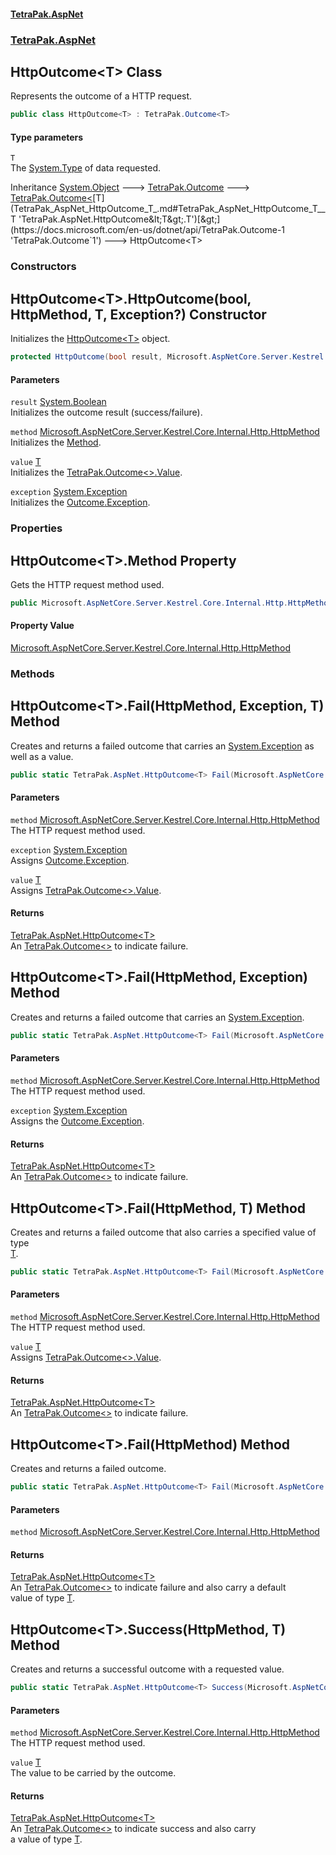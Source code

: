#### [TetraPak.AspNet](index.md 'index')
### [TetraPak.AspNet](TetraPak_AspNet.md 'TetraPak.AspNet')
## HttpOutcome&lt;T&gt; Class
Represents the outcome of a HTTP request.  
```csharp
public class HttpOutcome<T> : TetraPak.Outcome<T>
```
#### Type parameters
<a name='TetraPak_AspNet_HttpOutcome_T__T'></a>
`T`  
The [System.Type](https://docs.microsoft.com/en-us/dotnet/api/System.Type 'System.Type') of data requested.  
  

Inheritance [System.Object](https://docs.microsoft.com/en-us/dotnet/api/System.Object 'System.Object') &#129106; [TetraPak.Outcome](https://docs.microsoft.com/en-us/dotnet/api/TetraPak.Outcome 'TetraPak.Outcome') &#129106; [TetraPak.Outcome&lt;](https://docs.microsoft.com/en-us/dotnet/api/TetraPak.Outcome-1 'TetraPak.Outcome`1')[T](TetraPak_AspNet_HttpOutcome_T_.md#TetraPak_AspNet_HttpOutcome_T__T 'TetraPak.AspNet.HttpOutcome&lt;T&gt;.T')[&gt;](https://docs.microsoft.com/en-us/dotnet/api/TetraPak.Outcome-1 'TetraPak.Outcome`1') &#129106; HttpOutcome&lt;T&gt;  
### Constructors
<a name='TetraPak_AspNet_HttpOutcome_T__HttpOutcome(bool_Microsoft_AspNetCore_Server_Kestrel_Core_Internal_Http_HttpMethod_T_System_Exception_)'></a>
## HttpOutcome&lt;T&gt;.HttpOutcome(bool, HttpMethod, T, Exception?) Constructor
Initializes the [HttpOutcome&lt;T&gt;](TetraPak_AspNet_HttpOutcome_T_.md 'TetraPak.AspNet.HttpOutcome&lt;T&gt;') object.  
```csharp
protected HttpOutcome(bool result, Microsoft.AspNetCore.Server.Kestrel.Core.Internal.Http.HttpMethod method, T value, System.Exception? exception=null);
```
#### Parameters
<a name='TetraPak_AspNet_HttpOutcome_T__HttpOutcome(bool_Microsoft_AspNetCore_Server_Kestrel_Core_Internal_Http_HttpMethod_T_System_Exception_)_result'></a>
`result` [System.Boolean](https://docs.microsoft.com/en-us/dotnet/api/System.Boolean 'System.Boolean')  
Initializes the outcome result (success/failure).  
  
<a name='TetraPak_AspNet_HttpOutcome_T__HttpOutcome(bool_Microsoft_AspNetCore_Server_Kestrel_Core_Internal_Http_HttpMethod_T_System_Exception_)_method'></a>
`method` [Microsoft.AspNetCore.Server.Kestrel.Core.Internal.Http.HttpMethod](https://docs.microsoft.com/en-us/dotnet/api/Microsoft.AspNetCore.Server.Kestrel.Core.Internal.Http.HttpMethod 'Microsoft.AspNetCore.Server.Kestrel.Core.Internal.Http.HttpMethod')  
Initializes the [Method](TetraPak_AspNet_HttpOutcome_T_.md#TetraPak_AspNet_HttpOutcome_T__Method 'TetraPak.AspNet.HttpOutcome&lt;T&gt;.Method').  
  
<a name='TetraPak_AspNet_HttpOutcome_T__HttpOutcome(bool_Microsoft_AspNetCore_Server_Kestrel_Core_Internal_Http_HttpMethod_T_System_Exception_)_value'></a>
`value` [T](TetraPak_AspNet_HttpOutcome_T_.md#TetraPak_AspNet_HttpOutcome_T__T 'TetraPak.AspNet.HttpOutcome&lt;T&gt;.T')  
Initializes the [TetraPak.Outcome&lt;&gt;.Value](https://docs.microsoft.com/en-us/dotnet/api/TetraPak.Outcome-1.Value 'TetraPak.Outcome`1.Value').  
  
<a name='TetraPak_AspNet_HttpOutcome_T__HttpOutcome(bool_Microsoft_AspNetCore_Server_Kestrel_Core_Internal_Http_HttpMethod_T_System_Exception_)_exception'></a>
`exception` [System.Exception](https://docs.microsoft.com/en-us/dotnet/api/System.Exception 'System.Exception')  
Initializes the [Outcome<T>.Exception](https://docs.microsoft.com/en-us/dotnet/api/Outcome<T>.Exception 'Outcome<T>.Exception').  
  
  
### Properties
<a name='TetraPak_AspNet_HttpOutcome_T__Method'></a>
## HttpOutcome&lt;T&gt;.Method Property
Gets the HTTP request method used.  
```csharp
public Microsoft.AspNetCore.Server.Kestrel.Core.Internal.Http.HttpMethod Method { get; }
```
#### Property Value
[Microsoft.AspNetCore.Server.Kestrel.Core.Internal.Http.HttpMethod](https://docs.microsoft.com/en-us/dotnet/api/Microsoft.AspNetCore.Server.Kestrel.Core.Internal.Http.HttpMethod 'Microsoft.AspNetCore.Server.Kestrel.Core.Internal.Http.HttpMethod')
  
### Methods
<a name='TetraPak_AspNet_HttpOutcome_T__Fail(Microsoft_AspNetCore_Server_Kestrel_Core_Internal_Http_HttpMethod_System_Exception_T)'></a>
## HttpOutcome&lt;T&gt;.Fail(HttpMethod, Exception, T) Method
Creates and returns a failed outcome that carries an [System.Exception](https://docs.microsoft.com/en-us/dotnet/api/System.Exception 'System.Exception') as well as a value.  
```csharp
public static TetraPak.AspNet.HttpOutcome<T> Fail(Microsoft.AspNetCore.Server.Kestrel.Core.Internal.Http.HttpMethod method, System.Exception exception, T value);
```
#### Parameters
<a name='TetraPak_AspNet_HttpOutcome_T__Fail(Microsoft_AspNetCore_Server_Kestrel_Core_Internal_Http_HttpMethod_System_Exception_T)_method'></a>
`method` [Microsoft.AspNetCore.Server.Kestrel.Core.Internal.Http.HttpMethod](https://docs.microsoft.com/en-us/dotnet/api/Microsoft.AspNetCore.Server.Kestrel.Core.Internal.Http.HttpMethod 'Microsoft.AspNetCore.Server.Kestrel.Core.Internal.Http.HttpMethod')  
The HTTP request method used.  
  
<a name='TetraPak_AspNet_HttpOutcome_T__Fail(Microsoft_AspNetCore_Server_Kestrel_Core_Internal_Http_HttpMethod_System_Exception_T)_exception'></a>
`exception` [System.Exception](https://docs.microsoft.com/en-us/dotnet/api/System.Exception 'System.Exception')  
Assigns [Outcome<T>.Exception](https://docs.microsoft.com/en-us/dotnet/api/Outcome<T>.Exception 'Outcome<T>.Exception').  
  
<a name='TetraPak_AspNet_HttpOutcome_T__Fail(Microsoft_AspNetCore_Server_Kestrel_Core_Internal_Http_HttpMethod_System_Exception_T)_value'></a>
`value` [T](TetraPak_AspNet_HttpOutcome_T_.md#TetraPak_AspNet_HttpOutcome_T__T 'TetraPak.AspNet.HttpOutcome&lt;T&gt;.T')  
Assigns [TetraPak.Outcome&lt;&gt;.Value](https://docs.microsoft.com/en-us/dotnet/api/TetraPak.Outcome-1.Value 'TetraPak.Outcome`1.Value').  
  
#### Returns
[TetraPak.AspNet.HttpOutcome&lt;](TetraPak_AspNet_HttpOutcome_T_.md 'TetraPak.AspNet.HttpOutcome&lt;T&gt;')[T](TetraPak_AspNet_HttpOutcome_T_.md#TetraPak_AspNet_HttpOutcome_T__T 'TetraPak.AspNet.HttpOutcome&lt;T&gt;.T')[&gt;](TetraPak_AspNet_HttpOutcome_T_.md 'TetraPak.AspNet.HttpOutcome&lt;T&gt;')  
An [TetraPak.Outcome&lt;&gt;](https://docs.microsoft.com/en-us/dotnet/api/TetraPak.Outcome-1 'TetraPak.Outcome`1') to indicate failure.  
  
<a name='TetraPak_AspNet_HttpOutcome_T__Fail(Microsoft_AspNetCore_Server_Kestrel_Core_Internal_Http_HttpMethod_System_Exception)'></a>
## HttpOutcome&lt;T&gt;.Fail(HttpMethod, Exception) Method
Creates and returns a failed outcome that carries an [System.Exception](https://docs.microsoft.com/en-us/dotnet/api/System.Exception 'System.Exception').  
```csharp
public static TetraPak.AspNet.HttpOutcome<T> Fail(Microsoft.AspNetCore.Server.Kestrel.Core.Internal.Http.HttpMethod method, System.Exception exception);
```
#### Parameters
<a name='TetraPak_AspNet_HttpOutcome_T__Fail(Microsoft_AspNetCore_Server_Kestrel_Core_Internal_Http_HttpMethod_System_Exception)_method'></a>
`method` [Microsoft.AspNetCore.Server.Kestrel.Core.Internal.Http.HttpMethod](https://docs.microsoft.com/en-us/dotnet/api/Microsoft.AspNetCore.Server.Kestrel.Core.Internal.Http.HttpMethod 'Microsoft.AspNetCore.Server.Kestrel.Core.Internal.Http.HttpMethod')  
The HTTP request method used.  
  
<a name='TetraPak_AspNet_HttpOutcome_T__Fail(Microsoft_AspNetCore_Server_Kestrel_Core_Internal_Http_HttpMethod_System_Exception)_exception'></a>
`exception` [System.Exception](https://docs.microsoft.com/en-us/dotnet/api/System.Exception 'System.Exception')  
Assigns the [Outcome<T>.Exception](https://docs.microsoft.com/en-us/dotnet/api/Outcome<T>.Exception 'Outcome<T>.Exception').  
  
#### Returns
[TetraPak.AspNet.HttpOutcome&lt;](TetraPak_AspNet_HttpOutcome_T_.md 'TetraPak.AspNet.HttpOutcome&lt;T&gt;')[T](TetraPak_AspNet_HttpOutcome_T_.md#TetraPak_AspNet_HttpOutcome_T__T 'TetraPak.AspNet.HttpOutcome&lt;T&gt;.T')[&gt;](TetraPak_AspNet_HttpOutcome_T_.md 'TetraPak.AspNet.HttpOutcome&lt;T&gt;')  
An [TetraPak.Outcome&lt;&gt;](https://docs.microsoft.com/en-us/dotnet/api/TetraPak.Outcome-1 'TetraPak.Outcome`1') to indicate failure.  
  
<a name='TetraPak_AspNet_HttpOutcome_T__Fail(Microsoft_AspNetCore_Server_Kestrel_Core_Internal_Http_HttpMethod_T)'></a>
## HttpOutcome&lt;T&gt;.Fail(HttpMethod, T) Method
Creates and returns a failed outcome that also carries a specified value of type  
[T](TetraPak_AspNet_HttpOutcome_T_.md#TetraPak_AspNet_HttpOutcome_T__T 'TetraPak.AspNet.HttpOutcome&lt;T&gt;.T').  
```csharp
public static TetraPak.AspNet.HttpOutcome<T> Fail(Microsoft.AspNetCore.Server.Kestrel.Core.Internal.Http.HttpMethod method, T value);
```
#### Parameters
<a name='TetraPak_AspNet_HttpOutcome_T__Fail(Microsoft_AspNetCore_Server_Kestrel_Core_Internal_Http_HttpMethod_T)_method'></a>
`method` [Microsoft.AspNetCore.Server.Kestrel.Core.Internal.Http.HttpMethod](https://docs.microsoft.com/en-us/dotnet/api/Microsoft.AspNetCore.Server.Kestrel.Core.Internal.Http.HttpMethod 'Microsoft.AspNetCore.Server.Kestrel.Core.Internal.Http.HttpMethod')  
The HTTP request method used.  
  
<a name='TetraPak_AspNet_HttpOutcome_T__Fail(Microsoft_AspNetCore_Server_Kestrel_Core_Internal_Http_HttpMethod_T)_value'></a>
`value` [T](TetraPak_AspNet_HttpOutcome_T_.md#TetraPak_AspNet_HttpOutcome_T__T 'TetraPak.AspNet.HttpOutcome&lt;T&gt;.T')  
Assigns [TetraPak.Outcome&lt;&gt;.Value](https://docs.microsoft.com/en-us/dotnet/api/TetraPak.Outcome-1.Value 'TetraPak.Outcome`1.Value').  
  
#### Returns
[TetraPak.AspNet.HttpOutcome&lt;](TetraPak_AspNet_HttpOutcome_T_.md 'TetraPak.AspNet.HttpOutcome&lt;T&gt;')[T](TetraPak_AspNet_HttpOutcome_T_.md#TetraPak_AspNet_HttpOutcome_T__T 'TetraPak.AspNet.HttpOutcome&lt;T&gt;.T')[&gt;](TetraPak_AspNet_HttpOutcome_T_.md 'TetraPak.AspNet.HttpOutcome&lt;T&gt;')  
An [TetraPak.Outcome&lt;&gt;](https://docs.microsoft.com/en-us/dotnet/api/TetraPak.Outcome-1 'TetraPak.Outcome`1') to indicate failure.  
  
<a name='TetraPak_AspNet_HttpOutcome_T__Fail(Microsoft_AspNetCore_Server_Kestrel_Core_Internal_Http_HttpMethod)'></a>
## HttpOutcome&lt;T&gt;.Fail(HttpMethod) Method
Creates and returns a failed outcome.  
```csharp
public static TetraPak.AspNet.HttpOutcome<T> Fail(Microsoft.AspNetCore.Server.Kestrel.Core.Internal.Http.HttpMethod method);
```
#### Parameters
<a name='TetraPak_AspNet_HttpOutcome_T__Fail(Microsoft_AspNetCore_Server_Kestrel_Core_Internal_Http_HttpMethod)_method'></a>
`method` [Microsoft.AspNetCore.Server.Kestrel.Core.Internal.Http.HttpMethod](https://docs.microsoft.com/en-us/dotnet/api/Microsoft.AspNetCore.Server.Kestrel.Core.Internal.Http.HttpMethod 'Microsoft.AspNetCore.Server.Kestrel.Core.Internal.Http.HttpMethod')  
  
#### Returns
[TetraPak.AspNet.HttpOutcome&lt;](TetraPak_AspNet_HttpOutcome_T_.md 'TetraPak.AspNet.HttpOutcome&lt;T&gt;')[T](TetraPak_AspNet_HttpOutcome_T_.md#TetraPak_AspNet_HttpOutcome_T__T 'TetraPak.AspNet.HttpOutcome&lt;T&gt;.T')[&gt;](TetraPak_AspNet_HttpOutcome_T_.md 'TetraPak.AspNet.HttpOutcome&lt;T&gt;')  
An [TetraPak.Outcome&lt;&gt;](https://docs.microsoft.com/en-us/dotnet/api/TetraPak.Outcome-1 'TetraPak.Outcome`1') to indicate failure and also carry a default  
value of type [T](TetraPak_AspNet_HttpOutcome_T_.md#TetraPak_AspNet_HttpOutcome_T__T 'TetraPak.AspNet.HttpOutcome&lt;T&gt;.T').  
  
<a name='TetraPak_AspNet_HttpOutcome_T__Success(Microsoft_AspNetCore_Server_Kestrel_Core_Internal_Http_HttpMethod_T)'></a>
## HttpOutcome&lt;T&gt;.Success(HttpMethod, T) Method
Creates and returns a successful outcome with a requested value.  
```csharp
public static TetraPak.AspNet.HttpOutcome<T> Success(Microsoft.AspNetCore.Server.Kestrel.Core.Internal.Http.HttpMethod method, T value);
```
#### Parameters
<a name='TetraPak_AspNet_HttpOutcome_T__Success(Microsoft_AspNetCore_Server_Kestrel_Core_Internal_Http_HttpMethod_T)_method'></a>
`method` [Microsoft.AspNetCore.Server.Kestrel.Core.Internal.Http.HttpMethod](https://docs.microsoft.com/en-us/dotnet/api/Microsoft.AspNetCore.Server.Kestrel.Core.Internal.Http.HttpMethod 'Microsoft.AspNetCore.Server.Kestrel.Core.Internal.Http.HttpMethod')  
The HTTP request method used.  
  
<a name='TetraPak_AspNet_HttpOutcome_T__Success(Microsoft_AspNetCore_Server_Kestrel_Core_Internal_Http_HttpMethod_T)_value'></a>
`value` [T](TetraPak_AspNet_HttpOutcome_T_.md#TetraPak_AspNet_HttpOutcome_T__T 'TetraPak.AspNet.HttpOutcome&lt;T&gt;.T')  
The value to be carried by the outcome.  
  
#### Returns
[TetraPak.AspNet.HttpOutcome&lt;](TetraPak_AspNet_HttpOutcome_T_.md 'TetraPak.AspNet.HttpOutcome&lt;T&gt;')[T](TetraPak_AspNet_HttpOutcome_T_.md#TetraPak_AspNet_HttpOutcome_T__T 'TetraPak.AspNet.HttpOutcome&lt;T&gt;.T')[&gt;](TetraPak_AspNet_HttpOutcome_T_.md 'TetraPak.AspNet.HttpOutcome&lt;T&gt;')  
An [TetraPak.Outcome&lt;&gt;](https://docs.microsoft.com/en-us/dotnet/api/TetraPak.Outcome-1 'TetraPak.Outcome`1') to indicate success and also carry  
a value of type [T](TetraPak_AspNet_HttpOutcome_T_.md#TetraPak_AspNet_HttpOutcome_T__T 'TetraPak.AspNet.HttpOutcome&lt;T&gt;.T').  
  
